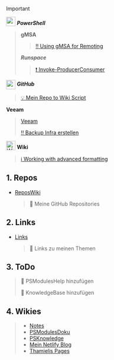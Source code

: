 
> [!IMPORTANT]
><img src="../images/PowerShell.png" width="auto" height="25" style="vertical-align: bottom;">  ***PowerShell***
>
>>**gMSA**
>>>[:bangbang: Using gMSA for Remoting](Knowledge/PowerShell/gMSA/Using%20Group%20Managed%20Service%20Accounts%20(gMSAs)%20for%20PowerShell%20Remoting.md)
>>
>>***Runspace***
>>>[:exclamation: Invoke-ProducerConsumer](Scripts/Invoke-ProducerConsumer.ps1)
>>
><img src="../images/GitHub.png" width="auto" height="25" style="vertical-align: middle;">  ***GitHub***
>>[:bulb: Mein Repo to Wiki Script](Scripts/GithubRepoWiki/Get-MyGithub.ps1)
>
>**Veeam**
>>[Veeam](Links/Veeam)
>>
>>[:bangbang: Backup Infra erstellen](<https://jorgedelacruz.uk/2020/03/09/veeam-how-to-design-and-implement-a-backup-system-based-on-sla-policies-part-i-design-architecture-and-tagging-in-vsphere>)
>
><img src="https://upload.wikimedia.org/wikipedia/commons/6/63/Wikipedia-logo.png" alt="Wiki Logo" width="auto" height="25" style="vertical-align: bottom;"> **Wiki**
>>[:information_source: Working with advanced formatting](https://docs.github.com/de/get-started/writing-on-github/working-with-advanced-formatting)
>

##  1. <a name='Repos'></a>Repos

- [ReposWiki](<ReposWiki/ReposWiki.md>)
  > :memo: Meine GitHub Repositories

##  2. <a name='Links'></a>Links

- [Links](<Links/LinksWiki>)
  > :memo: Links zu meinen Themen

##  3. <a name='ToDo'></a>ToDo

  > :memo: PSModulesHelp hinzufügen
  >
  > :memo: KnowledgeBase hinzufügen

## 4. Wikies
  > - [Notes](https://github.com/thamielis/Notes)
  > - [PSModulesDoku](https://thamielis.github.io/PSModulesDoku/)
  > - [PSKnowledge](https://thamielis.github.io/PSKnowledge/ClassExplorer/gasm.html)
  > - [Mein Netlify Blog](<https://blog.in-pro.org>)
  > - [Thamielis Pages](<https://thamielis.github.io>)
